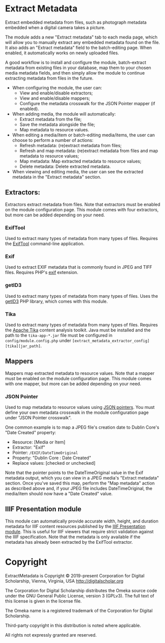 # Extract Metadata

Extract embedded metadata from files, such as photograph metadata embedded when a digital camera takes a picture. 

The module adds a new "Extract metadata" tab to each media page, which will allow you to manually extract any embedded metadata found on the file. It also adds an "Extract metadata" field to the batch-editing page. When enabled, it automatically works on newly uploaded files.

A good workflow is to install and configure the module, batch-extract metadata from existing files in your database, map them to your chosen media metadata fields, and then simply allow the module to continue extracting metadata from files in the future.

- When configuring the module, the user can:
    - View and enable/disable extractors;
    - View and enable/disable mappers;
    - Configure the metadata crosswalk for the JSON Pointer mapper (if enabled).
- When adding media, the module will automatically:
    - Extract metadata from the file;
    - Save the metadata alongside the file;
    - Map metadata to resource values.
- When editing a media/item or batch-editing media/items, the user can choose to perform a number of actions:
    - Refresh metadata: (re)extract metadata from files;
    - Refresh and map metadata: (re)extract metadata from files and map metadata to resource values;
    - Map metadata: Map extracted metadata to resource values;
    - Delete metadata: Delete extracted metadata.
- When viewing and editing media, the user can see the extracted metadata in the "Extract metadata" section.

## Extractors:

Extractors extract metadata from files. Note that extractors must be enabled on the module configuration page. This module comes with four extractors, but more can be added depending on your need.

### ExifTool

Used to extract many types of metadata from many types of files. Requires the [ExifTool](https://exiftool.org/) command-line application.

### Exif

Used to extract EXIF metadata that is commonly found in JPEG and TIFF files. Requires PHP's [exif](https://www.php.net/manual/en/book.exif.php) extension.

### getID3

Used to extract many types of metadata from many types of files. Uses the [getID3](https://github.com/JamesHeinrich/getID3) PHP library, which comes with this module.

### Tika

Used to extract many types of metadata from many types of files. Requires the [Apache Tika](https://tika.apache.org/) content analysis toolkit. Java must be installed and the path to the `tika-app-*.jar` file must be configured in `config/module.config.php` under `[extract_metadata_extractor_config][tika][jar_path]`.

## Mappers

Mappers map extracted metadata to resource values. Note that a mapper must be enabled on the module configuration page. This module comes with one mapper, but more can be added depending on your need.

### JSON Pointer

Used to map metadata to resource values using [JSON pointers](https://datatracker.ietf.org/doc/html/rfc6901). You must define your own metadata crosswalk in the module configuration page under "JSON Pointer crosswalk".

One common example is to map a JPEG file's creation date to Dublin Core's "Date Created" property:

- Resource: [Media or Item]
- Extractor: "Exif"
- Pointer: `/EXIF/DateTimeOriginal`
- Property: "Dublin Core : Date Created"
- Replace values: [checked or unchecked]

Note that the pointer points to the DateTimeOriginal value in the Exif metadata output, which you can view in a JPEG media's "Extract metadata" section. Once you've saved this map, perform the "Map metadata" action as described above and, if your JPEG file includes DateTimeOriginal, the media/item should now have a "Date Created" value.

## IIIF Presentation module

This module can automatically provide accurate width, height, and duration metadata for IIIF content resources published by the [IIIF Presentation module](https://github.com/omeka-s-modules/IiifPresentation). This is useful for IIIF viewers that require strict validation against the IIIF specification. Note that the metadata is only available if the metadata has already been extracted by the ExifTool extractor.

# Copyright

ExtractMetadata is Copyright © 2019-present Corporation for Digital Scholarship,
Vienna, Virginia, USA http://digitalscholar.org

The Corporation for Digital Scholarship distributes the Omeka source code
under the GNU General Public License, version 3 (GPLv3). The full text
of this license is given in the license file.

The Omeka name is a registered trademark of the Corporation for Digital Scholarship.

Third-party copyright in this distribution is noted where applicable.

All rights not expressly granted are reserved.
